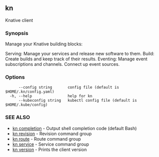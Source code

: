 ## kn

Knative client

### Synopsis

Manage your Knative building blocks:

Serving: Manage your services and release new software to them.
Build: Create builds and keep track of their results.
Eventing: Manage event subscriptions and channels. Connect up event sources.

### Options

```
      --config string       config file (default is $HOME/.kn/config.yaml)
  -h, --help                help for kn
      --kubeconfig string   kubectl config file (default is $HOME/.kube/config)
```

### SEE ALSO

* [kn completion](kn_completion.md)	 - Output shell completion code (default Bash)
* [kn revision](kn_revision.md)	 - Revision command group
* [kn route](kn_route.md)	 - Route command group
* [kn service](kn_service.md)	 - Service command group
* [kn version](kn_version.md)	 - Prints the client version

